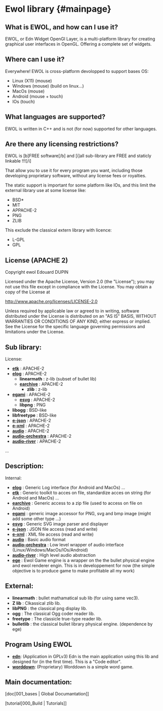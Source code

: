 Ewol library                                {#mainpage}
============

What is EWOL, and how can I use it?
-----------------------------------

EWOL, or Edn Widget OpenGl Layer, is a multi-platform library for creating graphical user interfaces in OpenGL. Offering a complete set of widgets.

Where can I use it?
-------------------

Everywhere! EWOL is cross-platform devolopped to support bases OS:
- Linux (X11) (mouse)
- Windows (mouse) (build on linux...)
- MacOs (mouse)
- Android (mouse + touch)
- IOs (touch)

What languages are supported?
-----------------------------

EWOL is written in C++ and is not (for now) supported for other languages.

Are there any licensing restrictions?
-------------------------------------

EWOL is [b]FREE software[/b] and [i]all sub-library are FREE and staticly linkable !!![/i]

That allow you to use it for every program you want, including those developing proprietary software, without any license fees or royalties.

The static support is important for some platform like IOs, and this limit the external library use at some license like:
- BSD*
- MIT
- APPACHE-2
- PNG
- ZLIB

This exclude the classical extern library with licence:
- L-GPL
- GPL

License (APACHE 2)
------------------

Copyright ewol Edouard DUPIN

Licensed under the Apache License, Version 2.0 (the "License");
you may not use this file except in compliance with the License.
You may obtain a copy of the License at

<http://www.apache.org/licenses/LICENSE-2.0>

Unless required by applicable law or agreed to in writing, software
distributed under the License is distributed on an "AS IS" BASIS,
WITHOUT WARRANTIES OR CONDITIONS OF ANY KIND, either express or implied.
See the License for the specific language governing permissions and
limitations under the License.


Sub library:
------------

License:

- [**etk**](http://atria-soft.github.io/etk) : APACHE-2
- [**elog**](http://atria-soft.github.io/elog) : APACHE-2
  + **linearmath** : z-lib (subset of bullet lib)
  + [**earchive**](http://atria-soft.github.io/earchive) : APACHE-2
    * **zlib** : z-lib
- [**egami**](http://atria-soft.github.io/egami) : APACHE-2
  + [**esvg**](http://atria-soft.github.io/esvg) : APACHE-2
  + **libpng** : PNG
- **libogg** : BSD-like
- **libfreetype** : BSD-like
- [**e-json**](http://atria-soft.github.io/ejson) : APACHE-2
- [**e-xml**](http://atria-soft.github.io/exml) : APACHE-2
- [**audio**](http://musicdsp.github.io/audio) : APACHE-2
- [**audio-orchestra**](http://musicdsp.github.io/audio-orchestra) : APACHE-2
- [**audio-river**](http://musicdsp.github.io/audio-river) : APACHE-2

...

Description:
------------

Internal:

- [**elog**](http://atria-soft.github.io/elog) : Generic Log interface (for Android and MacOs) ...
- [**etk**](http://atria-soft.github.io/etk) : Generic toolkit to acces on file, standardize acces on string (for Android and MacOs) ...
- [**earchive**](http://atria-soft.github.io/earchive) : Generic access to a zip file (used to access on file on Android)
- [**egami**](http://atria-soft.github.io/egami) : generic image accessor for PNG, svg and bmp image (might add some other type ...)
- [**esvg**](http://atria-soft.github.io/esvg) : Generic SVG image parser and displayer
- [**e-json**](http://atria-soft.github.io/ejson) : JSON file access (read and write)
- [**e-xml**](http://atria-soft.github.io/exml) : XML file access (read and write)
- [**audio**](http://musicdsp.github.io/audio) : Basic audio format
- [**audio-orchestra**](http://musicdsp.github.io/audio-orchestra) : Low level wrapper of audio interface (Linux/Windows/MacOs/IOs/Android)
- [**audio-river**](http://musicdsp.github.io/audio-river) : High level audio abstraction
- [**ege**](http://musicdsp.github.io/ege) : Ewol Game engine is a wrapper on the the bullet physical engine and ewol renderer engin. This is in developpement for now (the simple objective is to produce game to make profitable all my work)

External:
---------

- **linearmath** : bullet mathamatical sub lib (for using same vec3).
- **Z lib** : Clkassical zlib lib.
- **libPNG** : the classical png display lib.
- **ogg** : The classical Ogg coder reader lib.
- **freetype** : The classicle true-type reader lib.
- **bulletlib** : the classical bullet library physical engine. (dependence by ege)

Program Using EWOL
------------------

- [**edn**](http://musicdsp.github.io/edn): (Application in GPLv3) Edn is the main application using this lib and designed for (in the first time). This is a "Code editor".
- [**worddown**](http://play.google.com/store/apps/details?id=com.edouarddupin.worddown): (Proprietary) Worddown is a simple word game.


Main documentation:
-------------------

[doc[001_bases | Global Documantation]]

[tutorial[000_Build | Tutorials]]

